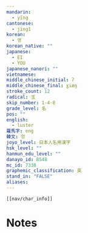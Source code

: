 ```yaml
---
mandarin:
  - yīng
cantonese:
  - jing1
korean:
  - 영
korean_native: ""
japanese:
  - EI
  - YOU
japanese_nanori: ""
vietnamese:
middle_chinese_initial: ʔ
middle_chinese_final: ɣiæŋ
stroke_count: 12
radical: 玉
skip_number: 1-4-8
grade_level: 名
pos: ""
english:
  - luster
羅馬字: eng
韓文: 엉
joyo_level: 日本人名用漢字
hsk_level: ""
hanmun_edu_level: ""
danayo_id: 8548
mc_id: 7338
graphemic_classification: 英
stand_in: "FALSE"
aliases:
---
```

```meta-bind-embed
[[nav/char_info]]
```

# Notes
